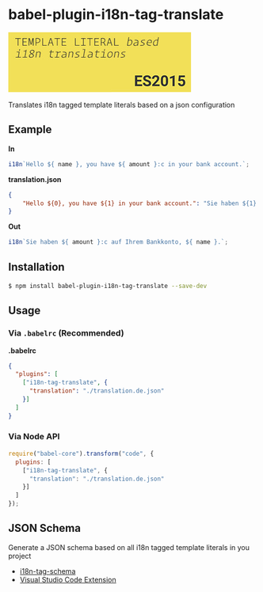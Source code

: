 # babel-plugin-i18n-tag-translate
![](images/vscode-18n-tag-schema-icon-big.jpg)

Translates i18n tagged template literals based on a json configuration

## Example

**In**

```js
i18n`Hello ${ name }, you have ${ amount }:c in your bank account.`;
```

**translation.json**
```json
{
    "Hello ${0}, you have ${1} in your bank account.": "Sie haben ${1} auf Ihrem Bankkonto, ${0}."
}
```

**Out**

```js
i18n`Sie haben ${ amount }:c auf Ihrem Bankkonto, ${ name }.`;
```

## Installation

```sh
$ npm install babel-plugin-i18n-tag-translate --save-dev
```

## Usage

### Via `.babelrc` (Recommended)

**.babelrc**

```json
{
  "plugins": [
    ["i18n-tag-translate", {
      "translation": "./translation.de.json"  
    }]
  ]
}
```

### Via Node API

```javascript
require("babel-core").transform("code", {
  plugins: [
    ["i18n-tag-translate", {
      "translation": "./translation.de.json"  
    }]
  ]
});
```

## JSON Schema

Generate a JSON schema based on all i18n tagged template literals in you project

* [i18n-tag-schema](https://github.com/skolmer/i18n-tag-schema)
* [Visual Studio Code Extension](https://github.com/skolmer/vscode-i18n-tag-schema)
